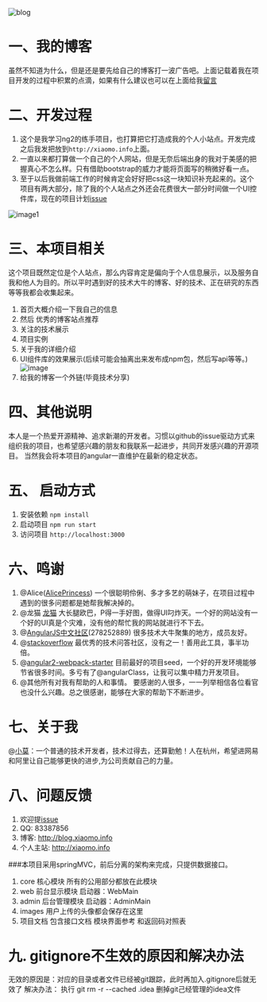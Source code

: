 ![blog](https://cloud.githubusercontent.com/assets/12625278/17610106/4af94430-606d-11e6-8917-5ccbb661a928.png)

# 一、我的博客
虽然不知道为什么，但是还是要先给自己的博客打一波广告吧。上面记载着我在项目开发的过程中积累的点滴，如果有什么建议也可以在上面给我[留言](http://blog.xiaomo.info/about/)

# 二、开发过程
1. 这个是我学习ng2的练手项目，也打算把它打造成我的个人小站点。开发完成之后我发把放到`http://xiaomo.info`上面。
2. 一直以来都打算做一个自己的个人网站，但是无奈后端出身的我对于美感的把握真心不怎么样。只有借助bootstrap的威力才能将页面写的稍微好看一点。
3. 至于以后我做前端工作的时候肯定会好好把css这一块知识补充起来的。这个项目有两大部分，除了我的个人站点之外还会花费很大一部分时间做一个UI控件库，现在的项目计划[issue](https://github.com/xiaomo-info/xiaomo-info-web/issues?q=is%3Aopen+is%3Aissue+milestone%3A%E9%80%9A%E7%94%A8%E7%BB%84%E4%BB%B6%E5%BA%93)

![image1](https://cloud.githubusercontent.com/assets/12625278/17553768/50c6301e-5f3a-11e6-9e19-7754b085aec5.png)

# 三、本项目相关
这个项目既然定位是个人站点，那么内容肯定是偏向于个人信息展示，以及服务自我和他人为目的。所以平时遇到好的技术大牛的博客、好的技术、正在研究的东西
等等我都会收集起来。

1. 首页大概介绍一下我自己的信息
2. 然后 优秀的博客站点推荐
3. 关注的技术展示
4. 项目实例               　
5. 关于我的详细介绍
6. UI组件库的效果展示(后续可能会抽离出来发布成npm包，然后写api等等。)
 ![image](https://cloud.githubusercontent.com/assets/12625278/17553827/71783d5c-5f3a-11e6-9d92-497cbb3dfddf.png)
7. 给我的博客一个外链(毕竟技术分享)

# 四、其他说明
本人是一个热爱开源精神、追求新潮的开发者。习惯以github的issue驱动方式来组织我的项目，也希望感兴趣的朋友和我联系一起进步，共同开发感兴趣的开源项目。
当然我会将本项目的angular一直维护在最新的稳定状态。

# 五、 启动方式

1. 安装依赖
  `npm install`
2. 启动项目
`npm run start`
3. 访问项目
`http://localhost:3000`

# 六、鸣谢
1. @Alice([AlicePrincess](https://github.com/AlicePrincess))
一个很聪明伶俐、多才多艺的萌妹子，在项目过程中遇到的很多问题都是她帮我解决掉的。
2. @龙猫 [龙猫](http://zxcool.cn)
大长腿欧巴，P得一手好图，做得UI叼炸天。一个好的网站没有一个好的UI真是个灾难，没有他的帮忙我的网站就进行不下去。
3. @[AngularJS中文社区](http://angular.cn)(278252889)
很多技术大牛聚集的地方，成员友好。
4. @[stackoverflow](http://stackoverflow.com/)
最优秀的技术问答社区，没有之一！善用此工具，事半功倍。
5. @[angular2-webpack-starter](https://github.com/AngularClass/angular2-webpack-starter)
目前最好的项目seed，一个好的开发环境能够节省很多时间。多亏有了@angularClass，让我可以集中精力开发项目。
6. @其他所有对我有帮助的人和事情。
要感谢的人很多，一一列举相信各位看官也没什么兴趣。总之很感谢，能够在大家的帮助下不断进步。

# 七、关于我
  @[小莫](http://xiaomo.info)：一个普通的技术开发者，技术过得去，还算勤勉！人在杭州，希望进网易和阿里让自己能够更快的进步,为公司贡献自己的力量。

# 八、问题反馈
1. 欢迎提[issue](https://github.com/xiaomo-info/xiaomo-info-web/issues)
2. QQ: 83387856
3. 博客: http://blog.xiaomo.info
4. 个人主站: http://xiaomo.info

###本项目采用springMVC，前后分离的架构来完成，只提供数据接口。
1. core 核心模块 所有的公用部分都放在此模块
2. web 前台显示模块 启动器：WebMain
3. admin 后台管理模块 启动器：AdminMain
4. images 用户上传的头像都会保存在这里
5. 项目文档 包含接口文档 模块界面参考 和返回码对照表

# 九. gitignore不生效的原因和解决办法
无效的原因是：对应的目录或者文件已经被git跟踪，此时再加入.gitignore后就无效了
解决办法： 执行 git rm -r --cached .idea 删掉git己经管理的idea文件